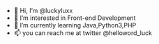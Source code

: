 - 👋 Hi, I’m @luckyluxx
- 👀 I’m interested in Front-end Development
- 🌱 I’m currently learning Java,Python3,PHP
- 📫 you can reach me at twitter @helloword_luck

<!---
luckyluxx/luckyluxx is a ✨ special ✨ repository because its `README.md` (this file) appears on your GitHub profile.
You can click the Preview link to take a look at your changes.
--->
